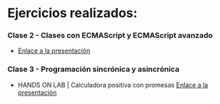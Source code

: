 # Ejercicios realizados:

### Clase 2 - Clases con ECMAScript y ECMAScript avanzado
-  [Enlace a la presentación]()
  
  
### Clase 3 - Programación sincrónica y asincrónica
- HANDS ON LAB | Calculadora positiva con promesas [Enlace a la presentación](https://docs.google.com/presentation/d/1Fe7xU7Pveo9y6BIKN9ogJSoTDosp2RqjnDTcFaKh-uU/edit#slide=id.g11af22068b0_8_705)